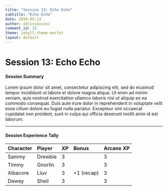 ```yaml
---
title: "Session 13: Echo Echo"
subtitle: "Echo Echo"
date: 2018-05-13
author: obliviousinc
comment_id: 13
theme: jekyll-theme-merlot
layout: default
---
```


# Session 13: Echo Echo

#### Session Summary

Lorem ipsum dolor sit amet, consectetur adipiscing elit, sed do eiusmod tempor incididunt ut labore et dolore magna aliqua. Ut enim ad minim veniam, quis nostrud exercitation ullamco laboris nisi ut aliquip ex ea commodo consequat. Duis aute irure dolor in reprehenderit in voluptate velit esse cillum dolore eu fugiat nulla pariatur. Excepteur sint occaecat cupidatat non proident, sunt in culpa qui officia deserunt mollit anim id est laborum.

* * *

#### Session Experience Tally

| Character | Player  | XP  | Bonus      | Arcane XP |
|:--------- |:------- |:--- |:---------- |:--------- |
| Sammy     | Drewbie | 3   |            | 3         |
| Timmy     | Gnorlin | 3   |            | 3         |
| Albacore  | Liuv    | 3   | +1 (recap) | 3         |
| Dewey     | Sheil   | 3   |            | 3         |
